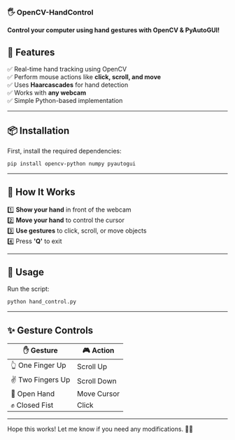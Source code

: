

### 🖐️ OpenCV-HandControl  
**Control your computer using hand gestures with OpenCV & PyAutoGUI!**  


## 🚀 Features  
✅ Real-time hand tracking using OpenCV  
✅ Perform mouse actions like **click, scroll, and move**  
✅ Uses **Haarcascades** for hand detection  
✅ Works with **any webcam**  
✅ Simple Python-based implementation  

---

## 📦 Installation  
First, install the required dependencies:  

```bash
pip install opencv-python numpy pyautogui
```

---

## 🎯 How It Works  
1️⃣ **Show your hand** in front of the webcam  
2️⃣ **Move your hand** to control the cursor  
3️⃣ **Use gestures** to click, scroll, or move objects  
4️⃣ Press **'Q'** to exit  

---

## 🔧 Usage  
Run the script:  

```bash
python hand_control.py
```

---

## ✨ Gesture Controls  
| ✋ Gesture  | 🎮 Action |
|------------|------------|
| 👆 One Finger Up  | Scroll Up |
| ✌️ Two Fingers Up  | Scroll Down |
| 🤚 Open Hand  | Move Cursor |
| ✊ Closed Fist  | Click |

---




Hope this works! Let me know if you need any modifications. 🚀🔥
